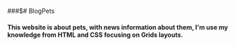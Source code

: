 ###$﻿# BlogPets

#### This website is about pets, with news information about them, I'm use my knowledge from HTML and CSS focusing on Grids layouts.
